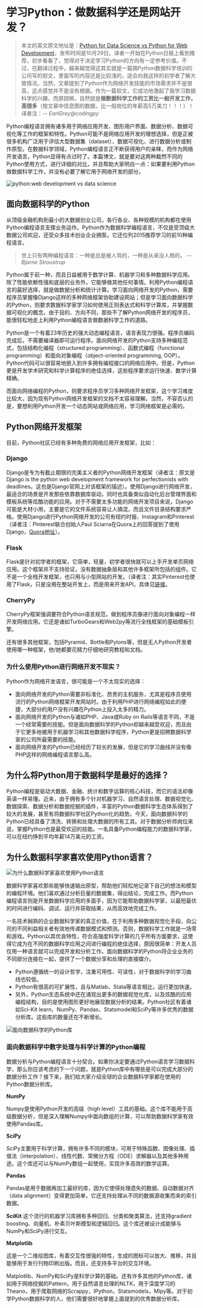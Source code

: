 # 学习Python：做数据科学还是网站开发？

> 本文的英文原文地址是：[Python for Data Science vs Python for Web Development](http://www.dezyre.com/article/python-for-data-science-vs-python-for-web-development/177)，发布时间是10月29日。译者一开始在Python日报上看到推荐，初步看看了，觉得对于决定学习Python的方向有一定参考价值。不过，在翻译过程中，越来越觉得这其实就是一篇搞Python数据科学培训的公司写的软文，里面写的内容还是比较浅的，适合向我这样的初学者了解大致情况。当然，文章提到了Python作为网络开发技能的市场需求并不是很高，这点感觉并不是没有根据。作为一篇软文，它成功地激起了我学习数据科学的兴趣，而原因嘛，自然就是**做数据科学工作的工资比一般开发工作，高很多**（按文章中信息图的数据，比一般岗位的年薪高5万美刀！！！）！
> 译者注：-- <cite>EarlGrey@codingpy</cite>

Python编程语言拥有诸多用于网络应用开发、图形用户界面、数据分析、数据可视化等工作的框架和特性。Python可能不是网络应用开发的理想选择，但是正被很多机构广泛用于评估大型数据集（dataset）、数据可视化、进行数据分析或制作原型。在数据科学领域，Python编程语言正不断获得用户的亲睐，而作为网络开发语言，Python显得有点过时了。本篇博文，就是要对这两种截然不同的Python使用方式，进行详细的对比，并且帮助大家明白一点：如果要利用Python做数据科学工作，并没有必要了解它用于网络开发的部分。

![python:web development vs data science](http://files.dezyre.com/images/blog/Python+for+Data+Science+vs.+Python+for+Web+Development/Python+for+Data+Science+vs+Web+Devlopment.png)

## 面向数据科学的Python

从顶级金融机构到最小的大数据创业公司，各行各业、各种规模的机构都在使用Python编程语言支撑业务运作。Python作为数据科学编程语言，不仅是受顶级大数据公司欢迎，还受众多技术创业企业拥泵。它还位列2015推荐学习的前10种编程语言。

> 世上只有两种编程语言：一种是总是被人骂的，一种是从来没人用的。
> -- <cite>Bjarne Stroustrup</cite>

Python属于前一种，而且日益被用于数学计算、机器学习和多种数据科学应用。除了性能依赖性强和底层的业务外，它能够做其他任何事情。利用Python编程语言的最好选择，就是做数据分析和统计计算。学习面向网络开发的Python，需要程序员掌握像Django这样的多种网络框架协助建设网站；但是学习面向数据科学的Python，则要求数据科学家学习如何使用正则表达式和科学计算库，并掌握数据可视化的概念。由于目的、方向不同，那些不了解Python网络开发的程序员，能很轻松地走上利用Python编程语言做数据科学工作的道路。

Python是一个有着23年历史的强大动态编程语言，语言表现力很强。程序员编码完成后，不需要编译器即可运行程序。面向网络开发的Python支持多种编程范式，包括结构化编程（structured programming）、函数式编程（functional programming）和面向对象编程（object-oriented programming, OOP）。Python代码可以很容易地嵌入到许多拥有编程接口的网络应用中。但是，Python更是开发学术研究和科学计算程序的绝佳选择，这些程序要求运行快速、数学计算精确。

而面向网络编程的Python，则要求程序员学习多种网络开发框架，这个学习难度比较大，因为现有Python网络开发框架的文档不太容易理解。当然，不容否认的是，要想利用Python开发一个动态网站或网络应用，学习网络框架是必需的。

## Python网络开发框架

目前，Python社区已经有多种免费的网络应用开发框架，比如：

### Django

Django是专为有截止期限的完美主义者的Python网络开发框架（译者注：原文是Django is the python web development framework for perfectionists with deadlines。这也是Django官网上对该框架的描述）。使用Django进行网络开发，最适合的场景是开发那些依靠数据库驱动，同时也具备类似自动化后台管理界面和模板系统等炫酷功能的应用。对于不需要太多功能的网络开发项目来说，Django可能是大材小用，主要是它的文件系统容易让人搞混，而且文件目录结构要求严格。使用Django进行Python网络开发的公司有纽约时报、Instagram和Pinterest（译者注：Pinterest联合创始人Paul Sciarra在Quora上的回答提到了使用Django，[Quora地址](https://www.quora.com/What-is-the-technology-stack-behind-Pinterest-1)）。

### Flask

Flask是针对初学者的框架，它简单，轻量，初学者很快就可以上手开发单页网络应用。这个框架并不支持验证，没有数据抽象层和其他许多框架所包括的组件。它不是一个全栈开发框架，也只用与小型网站的开发。（译者注：其实Pinterest也使用了Flask，只是没用在整站开发上，而是用来开发API，具体见[链接](https://www.quora.com/What-challenges-has-Pinterest-encountered-with-Flask)。

### CherryPy

CherryPy框架强调要符合Python语言规范，做到程序员像进行面向对象编程一样开发网络应用。它还是诸如TurboGears和Web2py等流行全栈框架的基础模板引擎。

还有很多其他框架，包括Pyramid、Bottle和Pylons等，但是无人Python开发者使用哪一种框架，他/她都要花精力仔细地研究教程和文档。

### 为什么使用Python进行网络开发不现实？

Python作为网络开发语言，很可能是一个不太现实的选择：

- 面向网络开发的Python需要非标准化、昂贵的主机服务，尤其是程序员使用流行的Python网络框架开发网站时。由于利用PHP进行网络编程如此的便捷，大部分的用户没有兴趣在Python上投入太多的精力。
- 面向网络开发的Python与诸如PHP、Java或Ruby on Rails等语言不同，不是一个经常需要的技能。但是面向数据科学的Python却越来越受欢迎，而且由于它更多地被用于机器学习和其他数据科学程序，Python更是招聘数据科学家的公司所最需要的技能。
- 面向网络开发的Python已经经历了较长的发展，但是它的学习曲线并没有像PHP这样的网络编程语言那么高。


## 为什么将Python用于数据科学是最好的选择？

Python编程是驱动大数据、金融、统计和数字运算的核心科技，而它的语法却像英语一样易懂。近来，由于拥有多个针对机器学习、自然语言处理、数据视觉化、数据探索、数据分析和数据挖掘的插件，丰富的Python数据科学生态体系得到了较大的发展，甚至有将数据科学社区Python化的趋势。今天，面向数据科学的Python已经具备了清洗、转换和处理大数据的所有工具。对于数据分析师岗位来说，掌握Python也是最受欢迎的技能。一名具备Python编程能力的数据科学家，可以在纽约挣到平均年薪14万美元的工资。

## 为什么数据科学家喜欢使用Python语言？

![为什么数据科学家喜欢使用Python语言](http://files.dezyre.com/images/blog/Python+for+Data+Science+vs.+Python+for+Web+Development/Python+for+Data+Science.png)

数据科学家喜欢那些能够快速输出原型，帮助他们轻松地记录下自己的想法和模型的编程环境。他们喜欢通过分析巨量的数据集，得出结论，完成工作。而Python编程语言则是开发数据科学应用的多面手，因为它能帮助数据科学家，以最短最优的时间进行编码、调试、运行并获取结果，从而高效地完成工作。

一名技术娴熟的企业数据科学家的真正价值，在于利用多种数据视觉化手段，向公司的不同利益相关者有效地传递数据模式和预测。否则，数据科学工作就是一场零和游戏。Python以其优良特性，符合高强度科学计算的几乎所有方面要求，这使得它成为在不同的数据科学应用之间进行编程的绝佳选择，原因很简单：开发人员仅用一种语言就可以完成开发和分析工作。面向数据科学的Python将企业业务的不同部分连接在一起，提供了一个数据分享和处理的直接媒介。

- Python遵循统一的设计哲学，注重可用性、可读性，对于数据科学的学习曲线也较低。
- Python有很高的可扩展性，且与Matlab、Stata等语言相比，运行更加快速。
- 另外，Python生态系统中还在涌现出更多的数据视觉化库，以及炫酷的应用编程结构，目的是使用图形更好地展现数据分析的结果。Python社区有着诸如Sci-Kit learn、NumPy、Pandas、Statsmodel和SciPy等许多优秀的数据分析库。这些库的数量还在不断增长。

![面向数据科学的Python库](http://files.dezyre.com/images/blog/Python+for+Data+Science+vs.+Python+for+Web+Development/Python+Libraries+for+Data+Science.png)

### 面向数据科学中数字处理与科学计算的Python编程

数据分析与Python编程语言十分契合。如果你决定要通过Python语言学习数据科学，那么你应该考虑的下一个问题，就是Python库中有哪些是可以完成大部分的数据分析工作？接下来，我们给大家介绍全球的企业数据科学家都在使用的Python数据分析库。

**NumPy**

Numpy是使用Python开发的高级（high level）工具的基础。这个库不能用于高级数据分析，但是深入理解Numpy中面向数组的计算，可以帮助数据科学家有效使用Pandas库。

**SciPy**

SciPy主要用于科学计算，拥有许多不同的模块，可用于特殊函数、图像处理、插值法（interpolation）、线性代数、常微分方程（ODE）求解器以及其他多种用途。这个库还可以与NumPy数组一起使用，实现许多高效的数学运算。

**Pandas**

Pandas是用于数据再加工最好的库，因为它使得处理遗失的数据、自动数据对齐（data alignment）变得更加简单，它还支持处理从不同的数据源收集而来的索引数据。

**SciKit**
这个流行的机器学习库拥有多种回归、分类和聚类算法，还支持gradient boosting、向量机、朴素贝叶斯模型和逻辑回归。这个库还被设计成能够与NumPy和SciPy进行交互。

**Matplotlib**

这是一个二维绘图库，有着交互性很强的特性，生成的图标可以放大、推移，并且能够用于发行刊物印刷出版。而且，还支持多平台的交互环境。

Matplotlib、NumPy和SciPy是科学计算的基础。还有许多其他的Python库，诸如用于网络挖掘的Pattern，用于自然语言处理的NLTK，用于深度学习的Theano，用于爬取网络的Scrappy，IPython，Statsmodels，Mlpy等。对于初学Python数据科学的人，他们需要很好地掌握上面提到的优秀数据分析库。
